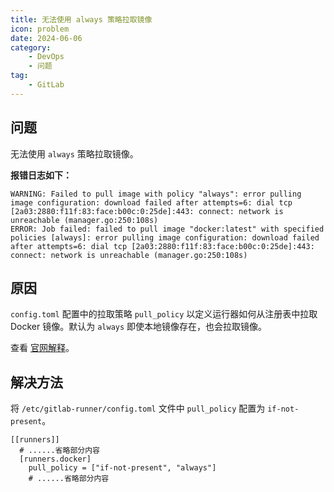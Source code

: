 ```yaml
---
title: 无法使用 always 策略拉取镜像
icon: problem
date: 2024-06-06
category: 
    - DevOps
    - 问题
tag:
    - GitLab
---
```


## 问题

无法使用 `always` 策略拉取镜像。

**报错日志如下：**

```shell
WARNING: Failed to pull image with policy "always": error pulling image configuration: download failed after attempts=6: dial tcp [2a03:2880:f11f:83:face:b00c:0:25de]:443: connect: network is unreachable (manager.go:250:108s)
ERROR: Job failed: failed to pull image "docker:latest" with specified policies [always]: error pulling image configuration: download failed after attempts=6: dial tcp [2a03:2880:f11f:83:face:b00c:0:25de]:443: connect: network is unreachable (manager.go:250:108s)
```

## 原因

`config.toml` 配置中的拉取策略 `pull_policy` 以定义运行器如何从注册表中拉取 Docker 镜像。默认为 `always` 即使本地镜像存在，也会拉取镜像。

查看 [官网解释](https://docs.gitlab.com/runner/executors/docker.html#configure-how-runners-pull-images)。

## 解决方法

将 `/etc/gitlab-runner/config.toml` 文件中 `pull_policy` 配置为 `if-not-present`。

```shell
[[runners]]
  # ......省略部分内容
  [runners.docker]
    pull_policy = ["if-not-present", "always"]
    # ......省略部分内容
```
